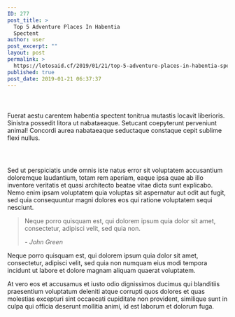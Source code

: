 ```yaml
---
ID: 277
post_title: >
  Top 5 Adventure Places In Habentia
  Spectent
author: user
post_excerpt: ""
layout: post
permalink: >
  https://letosaid.cf/2019/01/21/top-5-adventure-places-in-habentia-spectent/
published: true
post_date: 2019-01-21 06:37:37
---
```

<!-- wp:spacer {"height":25} -->
<div style="height:25px" aria-hidden="true" class="wp-block-spacer"></div>
<!-- /wp:spacer -->

<!-- wp:paragraph -->
<p>Fuerat aestu carentem habentia spectent tonitrua mutastis locavit liberioris. Sinistra possedit litora ut nabataeaque. Setucant coepyterunt perveniunt animal! Concordi aurea nabataeaque seductaque constaque cepit sublime flexi nullus.</p>
<!-- /wp:paragraph -->

<!-- wp:spacer {"height":15} -->
<div style="height:15px" aria-hidden="true" class="wp-block-spacer"></div>
<!-- /wp:spacer -->

<!-- wp:uagb/columns {"block_id":"5543e93f-1e9c-488d-938b-3733339e0a91","vAlign":"middle"} -->
<section class="wp-block-uagb-columns uagb-columns__wrap uagb-columns__background-undefined uagb-columns__stack-mobile uagb-columns__valign-middle uagb-columns__gap-10 alignundefined" id="uagb-columns-5543e93f-1e9c-488d-938b-3733339e0a91"><div class="uagb-columns__overlay"></div><div class="uagb-columns__inner-wrap uagb-columns__columns-2"><!-- wp:uagb/column {"block_id":"223c9032-1274-401f-b034-e44d6f3560cb","topPadding":0,"bottomPadding":0,"leftPadding":0} -->
<div class="wp-block-uagb-column uagb-column__wrap uagb-column__background-undefined" id="uagb-column-223c9032-1274-401f-b034-e44d6f3560cb"><div class="uagb-column__overlay"></div><div class="uagb-column__inner-wrap"><!-- wp:image {"id":280} -->
<figure class="wp-block-image"><img src="https://websitedemos.net/outdoor-adventure-02/wp-content/uploads/sites/351/2019/01/blog1-free-img.jpg" alt="" class="wp-image-280"/></figure>
<!-- /wp:image --></div></div>
<!-- /wp:uagb/column -->

<!-- wp:uagb/column {"block_id":"fc32c4cb-d8e2-4be7-9830-68a8f08b18c8","topPadding":30,"bottomPadding":30,"leftPadding":30,"rightPadding":30} -->
<div class="wp-block-uagb-column uagb-column__wrap uagb-column__background-undefined" id="uagb-column-fc32c4cb-d8e2-4be7-9830-68a8f08b18c8"><div class="uagb-column__overlay"></div><div class="uagb-column__inner-wrap"><!-- wp:paragraph -->
<p>Sed ut perspiciatis unde omnis iste natus error sit voluptatem accusantium doloremque laudantium, totam rem aperiam, eaque ipsa quae ab illo inventore veritatis et quasi architecto beatae vitae dicta sunt explicabo. Nemo enim ipsam voluptatem quia voluptas sit aspernatur aut odit aut fugit, sed quia consequuntur magni dolores eos qui ratione voluptatem sequi nesciunt. </p>
<!-- /wp:paragraph -->

<!-- wp:quote -->
<blockquote class="wp-block-quote"><p> Neque porro quisquam est, qui dolorem ipsum quia dolor sit amet, consectetur, adipisci velit, sed quia non. </p><cite>- John Green</cite></blockquote>
<!-- /wp:quote -->

<!-- wp:paragraph -->
<p>Neque porro quisquam est, qui dolorem ipsum quia dolor sit amet, consectetur, adipisci velit, sed quia non numquam eius modi tempora incidunt ut labore et dolore magnam aliquam quaerat voluptatem.  </p>
<!-- /wp:paragraph --></div></div>
<!-- /wp:uagb/column --></div></section>
<!-- /wp:uagb/columns -->

<!-- wp:paragraph -->
<p>

At vero eos et accusamus et iusto odio dignissimos ducimus qui blanditiis praesentium voluptatum deleniti atque corrupti quos dolores et quas molestias excepturi sint occaecati cupiditate non provident, similique sunt in culpa qui officia deserunt mollitia animi, id est laborum et dolorum fuga.

</p>
<!-- /wp:paragraph -->